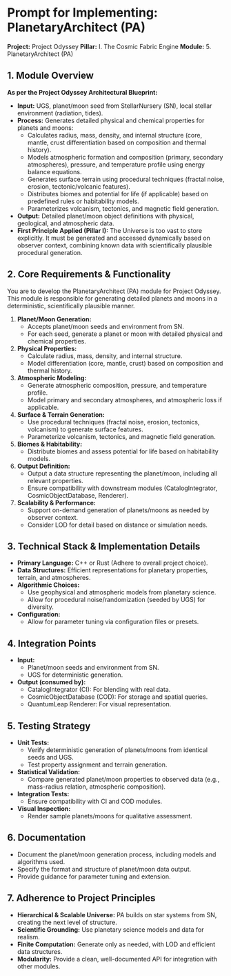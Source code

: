 # Prompt for Implementing: PlanetaryArchitect (PA)

**Project:** Project Odyssey
**Pillar:** I. The Cosmic Fabric Engine
**Module:** 5. PlanetaryArchitect (PA)

## 1. Module Overview

**As per the Project Odyssey Architectural Blueprint:**

* **Input:** UGS, planet/moon seed from StellarNursery (SN), local stellar environment (radiation, tides).
* **Process:** Generates detailed physical and chemical properties for planets and moons:
    * Calculates radius, mass, density, and internal structure (core, mantle, crust differentiation based on composition and thermal history).
    * Models atmospheric formation and composition (primary, secondary atmospheres), pressure, and temperature profile using energy balance equations.
    * Generates surface terrain using procedural techniques (fractal noise, erosion, tectonic/volcanic features).
    * Distributes biomes and potential for life (if applicable) based on predefined rules or habitability models.
    * Parameterizes volcanism, tectonics, and magnetic field generation.
* **Output:** Detailed planet/moon object definitions with physical, geological, and atmospheric data.
* **First Principle Applied (Pillar I):** The Universe is too vast to store explicitly. It must be generated and accessed dynamically based on observer context, combining known data with scientifically plausible procedural generation.

## 2. Core Requirements & Functionality

You are to develop the PlanetaryArchitect (PA) module for Project Odyssey. This module is responsible for generating detailed planets and moons in a deterministic, scientifically plausible manner.

1.  **Planet/Moon Generation:**
    * Accepts planet/moon seeds and environment from SN.
    * For each seed, generate a planet or moon with detailed physical and chemical properties.
2.  **Physical Properties:**
    * Calculate radius, mass, density, and internal structure.
    * Model differentiation (core, mantle, crust) based on composition and thermal history.
3.  **Atmospheric Modeling:**
    * Generate atmospheric composition, pressure, and temperature profile.
    * Model primary and secondary atmospheres, and atmospheric loss if applicable.
4.  **Surface & Terrain Generation:**
    * Use procedural techniques (fractal noise, erosion, tectonics, volcanism) to generate surface features.
    * Parameterize volcanism, tectonics, and magnetic field generation.
5.  **Biomes & Habitability:**
    * Distribute biomes and assess potential for life based on habitability models.
6.  **Output Definition:**
    * Output a data structure representing the planet/moon, including all relevant properties.
    * Ensure compatibility with downstream modules (CatalogIntegrator, CosmicObjectDatabase, Renderer).
7.  **Scalability & Performance:**
    * Support on-demand generation of planets/moons as needed by observer context.
    * Consider LOD for detail based on distance or simulation needs.

## 3. Technical Stack & Implementation Details

* **Primary Language:** C++ or Rust (Adhere to overall project choice).
* **Data Structures:** Efficient representations for planetary properties, terrain, and atmospheres.
* **Algorithmic Choices:**
    * Use geophysical and atmospheric models from planetary science.
    * Allow for procedural noise/randomization (seeded by UGS) for diversity.
* **Configuration:**
    * Allow for parameter tuning via configuration files or presets.

## 4. Integration Points

* **Input:**
    * Planet/moon seeds and environment from SN.
    * UGS for deterministic generation.
* **Output (consumed by):**
    * CatalogIntegrator (CI): For blending with real data.
    * CosmicObjectDatabase (COD): For storage and spatial queries.
    * QuantumLeap Renderer: For visual representation.

## 5. Testing Strategy

* **Unit Tests:**
    * Verify deterministic generation of planets/moons from identical seeds and UGS.
    * Test property assignment and terrain generation.
* **Statistical Validation:**
    * Compare generated planet/moon properties to observed data (e.g., mass-radius relation, atmospheric composition).
* **Integration Tests:**
    * Ensure compatibility with CI and COD modules.
* **Visual Inspection:**
    * Render sample planets/moons for qualitative assessment.

## 6. Documentation

* Document the planet/moon generation process, including models and algorithms used.
* Specify the format and structure of planet/moon data output.
* Provide guidance for parameter tuning and extension.

## 7. Adherence to Project Principles

* **Hierarchical & Scalable Universe:** PA builds on star systems from SN, creating the next level of structure.
* **Scientific Grounding:** Use planetary science models and data for realism.
* **Finite Computation:** Generate only as needed, with LOD and efficient data structures.
* **Modularity:** Provide a clean, well-documented API for integration with other modules. 
